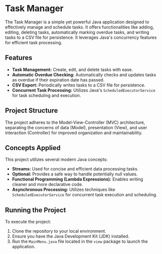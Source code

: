 # Task Manager

The Task Manager is a simple yet powerful Java application designed to effectively manage and schedule tasks. It offers functionalities like adding, editing, deleting tasks, automatically marking overdue tasks, and writing tasks to a CSV file for persistence. It leverages Java's concurrency features for efficient task processing.

## Features

- **Task Management:** Create, edit, and delete tasks with ease.
- **Automatic Overdue Checking:** Automatically checks and updates tasks as overdue if their expiration date has passed.
- **CSV Export:** Periodically writes tasks to a CSV file for persistence.
- **Concurrent Task Processing:** Utilizes Java's `ScheduledExecutorService` for task scheduling and execution.

## Project Structure

The project adheres to the Model-View-Controller (MVC) architecture, separating the concerns of data (Model), presentation (View), and user interaction (Controller) for improved organization and maintainability.

## Concepts Applied

This project utilizes several modern Java concepts:

- **Streams:** Used for concise and efficient data processing tasks.
- **Optional:** Provides a safe way to handle potentially null values.
- **Functional Programming (Lambda Expressions):** Enables writing cleaner and more declarative code.
- **Asynchronous Processing:** Utilizes techniques like `ScheduledExecutorService` for concurrent task execution and scheduling.

## Running the Project

To execute the project:

1. Clone the repository to your local environment.
2. Ensure you have the Java Development Kit (JDK) installed.
3. Run the `MainMenu.java` file located in the `view` package to launch the application.



